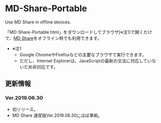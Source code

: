 # MD-Share-Portable
Use MD Share in offline devices.

「MD-Share-Portable.html」をダウンロードしてブラウザ[※注1]で開くだけで、[MD Share](https://github.com/SorutoProject/MD-Share)をオフライン時でも利用できます。

* ※注1
  * Google ChromeやFirefoxなどの主要なブラウザで実行できます。  
  * ただし、Internet Explorerは、JavaScriptの最新の文法に対応していないため非対応です。
  
## 更新情報

### Ver.2019.06.30
* 初リリース。
* MD Share 通常版Ver.2019.06.30にほぼ準拠。
